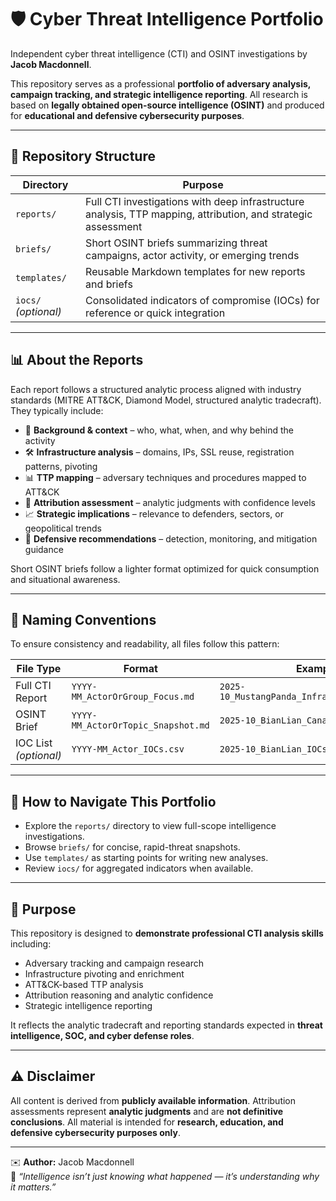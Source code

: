 # 🛡️ Cyber Threat Intelligence Portfolio

Independent cyber threat intelligence (CTI) and OSINT investigations by **Jacob Macdonnell**.

This repository serves as a professional **portfolio of adversary analysis, campaign tracking, and strategic intelligence reporting**. All research is based on **legally obtained open-source intelligence (OSINT)** and produced for **educational and defensive cybersecurity purposes**.

---

## 📁 Repository Structure

| Directory | Purpose |
|----------|---------|
| `reports/` | Full CTI investigations with deep infrastructure analysis, TTP mapping, attribution, and strategic assessment |
| `briefs/` | Short OSINT briefs summarizing threat campaigns, actor activity, or emerging trends |
| `templates/` | Reusable Markdown templates for new reports and briefs |
| `iocs/` *(optional)* | Consolidated indicators of compromise (IOCs) for reference or quick integration |

---

## 📊 About the Reports

Each report follows a structured analytic process aligned with industry standards (MITRE ATT&CK, Diamond Model, structured analytic tradecraft).  
They typically include:

- 🧠 **Background & context** – who, what, when, and why behind the activity  
- 🛠️ **Infrastructure analysis** – domains, IPs, SSL reuse, registration patterns, pivoting  
- 📊 **TTP mapping** – adversary techniques and procedures mapped to ATT&CK  
- 🧩 **Attribution assessment** – analytic judgments with confidence levels  
- 📈 **Strategic implications** – relevance to defenders, sectors, or geopolitical trends  
- 🔐 **Defensive recommendations** – detection, monitoring, and mitigation guidance  

Short OSINT briefs follow a lighter format optimized for quick consumption and situational awareness.

---

## 🧰 Naming Conventions

To ensure consistency and readability, all files follow this pattern:

| File Type | Format | Example |
|-----------|--------|---------|
| Full CTI Report | `YYYY-MM_ActorOrGroup_Focus.md` | `2025-10_MustangPanda_InfrastructureShift.md` |
| OSINT Brief | `YYYY-MM_ActorOrTopic_Snapshot.md` | `2025-10_BianLian_CanadaSnapshot.md` |
| IOC List *(optional)* | `YYYY-MM_Actor_IOCs.csv` | `2025-10_BianLian_IOCs.csv` |

---

## 🧠 How to Navigate This Portfolio

- Explore the `reports/` directory to view full-scope intelligence investigations.  
- Browse `briefs/` for concise, rapid-threat snapshots.  
- Use `templates/` as starting points for writing new analyses.  
- Review `iocs/` for aggregated indicators when available.

---

## 🎯 Purpose

This repository is designed to **demonstrate professional CTI analysis skills** including:  
- Adversary tracking and campaign research  
- Infrastructure pivoting and enrichment  
- ATT&CK-based TTP analysis  
- Attribution reasoning and analytic confidence  
- Strategic intelligence reporting

It reflects the analytic tradecraft and reporting standards expected in **threat intelligence, SOC, and cyber defense roles**.

---

## ⚠️ Disclaimer

All content is derived from **publicly available information**. Attribution assessments represent **analytic judgments** and are **not definitive conclusions**. All material is intended for **research, education, and defensive cybersecurity purposes only**.

---

✉️ **Author:** Jacob Macdonnell  
🔎 *“Intelligence isn’t just knowing what happened — it’s understanding why it matters.”*
